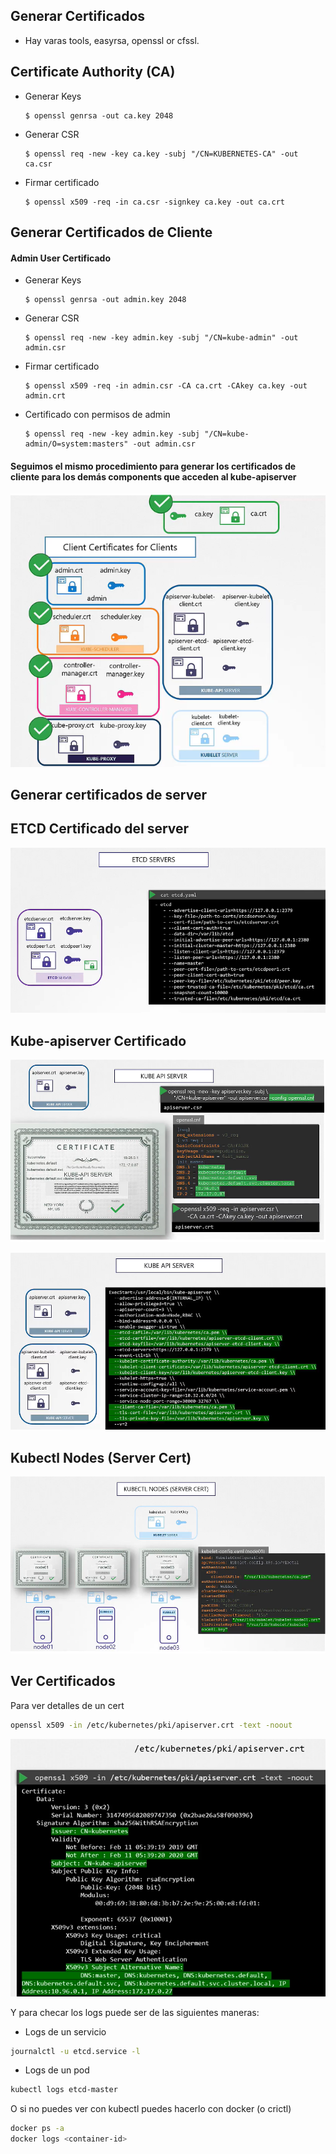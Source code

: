 ## Generar Certificados

- Hay varas tools, easyrsa, openssl or cfssl.

## Certificate Authority (CA)

- Generar Keys
  ```
  $ openssl genrsa -out ca.key 2048
  ```
- Generar CSR
  ```
  $ openssl req -new -key ca.key -subj "/CN=KUBERNETES-CA" -out ca.csr
  ```
- Firmar certificado
  ```
  $ openssl x509 -req -in ca.csr -signkey ca.key -out ca.crt
  ```

## Generar Certificados de Cliente

#### Admin User Certificado

- Generar Keys
  ```
  $ openssl genrsa -out admin.key 2048
  ```
- Generar CSR
  ```
  $ openssl req -new -key admin.key -subj "/CN=kube-admin" -out admin.csr
  ```
- Firmar certificado
  ```
  $ openssl x509 -req -in admin.csr -CA ca.crt -CAkey ca.key -out admin.crt
  ```
  
- Certificado con permisos de admin
  ```
  $ openssl req -new -key admin.key -subj "/CN=kube-admin/O=system:masters" -out admin.csr
  ```
  
#### Seguimos el mismo procedimiento para generar los certificados de cliente para los demás components que acceden al kube-apiserver

![crt4](../assets/crt4.PNG)

## Generar certificados de server

## ETCD Certificado del server

![etcd2](../assets/etc2.PNG)
  
## Kube-apiserver Certificado

![api1](../assets/api1.PNG)

![api1](../assets/api2.PNG)

## Kubectl Nodes (Server Cert)

![kubctl1](../assets/kctl1.PNG)


## Ver Certificados

Para ver detalles de un cert

```sh
openssl x509 -in /etc/kubernetes/pki/apiserver.crt -text -noout
```

![hrd2](../assets/hrd2.PNG)

Y para checar los logs puede ser de las siguientes maneras:

- Logs de un servicio

```sh
journalctl -u etcd.service -l
```

- Logs de un pod

```sh
kubectl logs etcd-master
```

O si no puedes ver con kubectl puedes hacerlo con docker (o crictl)
```sh
docker ps -a
docker logs <container-id>
```
